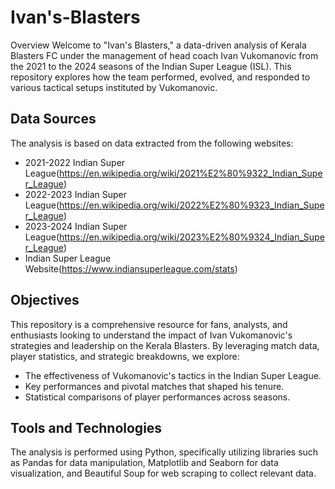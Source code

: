 # Ivan's-Blasters
Overview
Welcome to "Ivan's Blasters," a data-driven analysis of Kerala Blasters FC under the management of head coach Ivan Vukomanovic from the 2021 to the 2024 seasons of the Indian Super League (ISL). This repository explores how the team performed, evolved, and responded to various tactical setups instituted by Vukomanovic.

## Data Sources
The analysis is based on data extracted from the following websites:

* 2021-2022 Indian Super League(https://en.wikipedia.org/wiki/2021%E2%80%9322_Indian_Super_League)
* 2022-2023 Indian Super League(https://en.wikipedia.org/wiki/2022%E2%80%9323_Indian_Super_League)
* 2023-2024 Indian Super League(https://en.wikipedia.org/wiki/2023%E2%80%9324_Indian_Super_League)
* Indian Super League Website(https://www.indiansuperleague.com/stats)

## Objectives
This repository is a comprehensive resource for fans, analysts, and enthusiasts looking to understand the impact of Ivan Vukomanovic's strategies and leadership on the Kerala Blasters. By leveraging match data, player statistics, and strategic breakdowns, we explore:

* The effectiveness of Vukomanovic's tactics in the Indian Super League.
* Key performances and pivotal matches that shaped his tenure.
* Statistical comparisons of player performances across seasons.

## Tools and Technologies
The analysis is performed using Python, specifically utilizing libraries such as Pandas for data manipulation, Matplotlib and Seaborn for data visualization, and Beautiful Soup for web scraping to collect relevant data.

